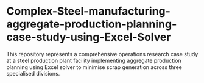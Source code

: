 # Complex-Steel-manufacturing-aggregate-production-planning-case-study-using-Excel-Solver
This repository represents a comprehensive operations research case study at a steel production plant facility implementing aggregate production planning using Excel solver to minimise scrap generation across three specialised divisions. 
